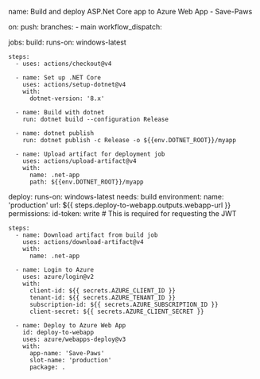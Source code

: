 name: Build and deploy ASP.Net Core app to Azure Web App - Save-Paws

on:
  push:
    branches:
      - main
  workflow_dispatch:

jobs:
  build:
    runs-on: windows-latest

    steps:
      - uses: actions/checkout@v4

      - name: Set up .NET Core
        uses: actions/setup-dotnet@v4
        with:
          dotnet-version: '8.x'

      - name: Build with dotnet
        run: dotnet build --configuration Release

      - name: dotnet publish
        run: dotnet publish -c Release -o ${{env.DOTNET_ROOT}}/myapp

      - name: Upload artifact for deployment job
        uses: actions/upload-artifact@v4
        with:
          name: .net-app
          path: ${{env.DOTNET_ROOT}}/myapp

  deploy:
    runs-on: windows-latest
    needs: build
    environment:
      name: 'production'
      url: ${{ steps.deploy-to-webapp.outputs.webapp-url }}
    permissions:
      id-token: write # This is required for requesting the JWT

    steps:
      - name: Download artifact from build job
        uses: actions/download-artifact@v4
        with:
          name: .net-app

      - name: Login to Azure
        uses: azure/login@v2
        with:
          client-id: ${{ secrets.AZURE_CLIENT_ID }}
          tenant-id: ${{ secrets.AZURE_TENANT_ID }}
          subscription-id: ${{ secrets.AZURE_SUBSCRIPTION_ID }}
          client-secret: ${{ secrets.AZURE_CLIENT_SECRET }}

      - name: Deploy to Azure Web App
        id: deploy-to-webapp
        uses: azure/webapps-deploy@v3
        with:
          app-name: 'Save-Paws'
          slot-name: 'production'
          package: .
